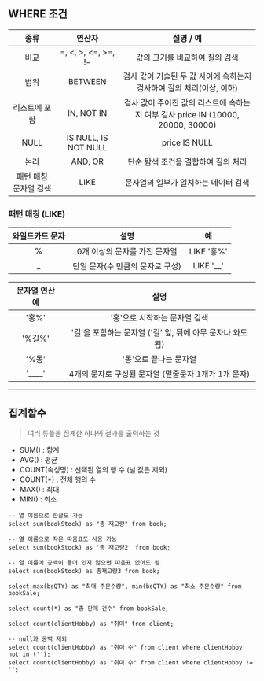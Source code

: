## WHERE 조건

|         종류          |        연산자        |                          설명 / 예                           |
| :-------------------: | :------------------: | :----------------------------------------------------------: |
|         비교          | =, <, >, <=, >=, !=  |                값의 크기를 비교하여 질의 검색                |
|         범위          |       BETWEEN        | 검사 값이 기술된 두 값 사이에 속하는지 검사하여 질의 처리(이상, 이하) |
|     리스트에 포함     |      IN, NOT IN      | 검사 값이 주어진 값의 리스트에 속하는지 여부 검사 price IN (10000, 20000, 30000) |
|         NULL          | IS NULL, IS NOT NULL |                        price IS NULL                         |
|         논리          |       AND, OR        |             단순 탐색 조건을 결합하여 질의 처리              |
| 패턴 매칭 문자열 검색 |         LIKE         |             문자열의 일부가 일치하는 데이터 검색             |



### 패턴 매칭 (LIKE)

| 와일드카드 문자 |               설명               |     예     |
| :-------------: | :------------------------------: | :--------: |
|        %        |  0개 이상의 문자를 가진 문자열   | LIKE '홍%' |
|        _        | 단일 문자(수 만큼의 문자로 구성) | LIKE '__'  |

| 문자열 연산 예 |                            설명                            |
| :------------: | :--------------------------------------------------------: |
|     '홍%'      |               '홍'으로 시작하는 문자열 검색                |
|     '%길%'     | '길'을 포함하는 문자열 ('길' 앞, 뒤에 아무 문자나 와도 됨) |
|     '%동'      |                   '동'으로 끝나는 문자열                   |
|     '____'     |    4개의 문자로 구성된 문자열 (밑줄문자 1개가 1개 문자)    |



---------





## 집계함수

> 여러 튜플을 집계한 하나의 결과를 출력하는 것

- SUM() : 합계
- AVG() : 평균
- COUNT(속성명) : 선택된 열의 행 수 (널 값은 제외)
- COUNT(*) : 전체 행의 수
- MAX() : 최대
- MIN() : 최소

```mysql
-- 열 이름으로 한글도 가능
select sum(bookStock) as "총 재고량" from book;

-- 열 이름으로 작은 따옴표도 사용 가능
select sum(bookStock) as '총 재고량2' from book;

-- 열 이름에 공백이 들어 있지 않으면 따옴표 없어도 됨
select sum(bookStock) as 총재고량3 from book;

select max(bsQTY) as "최대 주문수량", min(bsQTY) as "최소 주문수량" from bookSale;

select count(*) as "총 판매 건수" from bookSale;

select count(clientHobby) as "취미" from client;

-- null과 공백 제외
select count(clientHobby) as "취미 수" from client where clientHobby not in (''); 
select count(clientHobby) as "취미 수" from client where clientHobby != ''; 
```